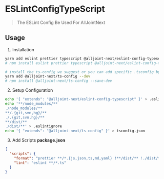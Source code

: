 # ESLintConfigTypeScript

> The ESLint Config Be Used For AllJointNext

## Usage

1. Installation

```sh
yarn add eslint prettier typescript @alljoint-next/eslint-config-typescript --dev
# npm install eslint prettier typescript @alljoint-next/eslint-config-typescript --save-dev

# install the ts-config we suggest or you can add specific .tsconfig by yourself
yarn add @alljoint-next/ts-config --dev
# npm install @alljoint-next/ts-config --save-dev
```

2. Setup Configuration

```sh
echo '{ "extends": "@alljoint-next/eslint-config-typescript" }' > .eslintrc.json
echo '**/node_modules/**
./node_modules/**
**/.{git,svn,hg}/**
./.{git,svn,hg}/**
**/dist/**
./dist/**' > .eslintignore
echo '{ "extends": "@alljoint-next/ts-config" }' > tsconfig.json
```

3. Add Scripts
   **package.json**

```json
{
  "scripts": {
    "format": "prettier **/*.{js,json,ts,md,yaml} !**/dist/** !./dist/** --write && yarn lint --fix",
    "lint": "eslint **/*.ts"
  }
}
```
